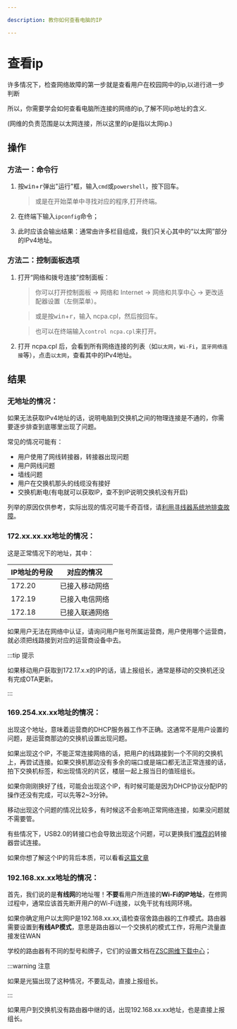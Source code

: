 ```yaml
---

description: 教你如何查看电脑的IP

---
```

# 查看ip

许多情况下，检查网络故障的第一步就是查看用户在校园网中的ip,以进行进一步判断

所以，你需要学会如何查看电脑所连接的网络的ip,了解不同ip地址的含义.

(网维的负责范围是以太网连接，所以这里的ip是指以太网ip.)

## 操作
### 方法一：命令行
1. 按<kbd>win</kbd>+<kbd>r</kbd>弹出"运行"框，输入`cmd`或`powershell`，按下回车。
    > 或是在开始菜单中寻找对应的程序,打开终端。
    
2. 在终端下输入`ipconfig`命令；

3. 此时应该会输出结果：通常由许多栏目组成，我们只关心其中的“以太网”部分的IPv4地址。
### 方法二：控制面板选项
1. 打开“网络和拨号连接”控制面板：
    > 你可以打开控制面板 → 网络和 Internet → 网络和共享中心 → 更改适配器设置（左侧菜单）。
    
    > 或是按<kbd>win</kbd>+<kbd>r</kbd>，输入 ncpa.cpl，然后按回车。
    
    > 也可以在终端输入`control ncpa.cpl`来打开。
    
2. 打开 ncpa.cpl 后，会看到所有网络连接的列表（如`以太网`，`Wi-Fi`，`蓝牙网络连接`等），点击`以太网`，查看其中的IPv4地址。

## 结果
### 无地址的情况：

如果无法获取IPv4地址的话，说明电脑到交换机之间的物理连接是不通的，你需要逐步排查到底哪里出现了问题。

常见的情况可能有：

- 用户使用了网线转接器，转接器出现问题
- 用户网线问题
- 墙线问题
- 用户在交换机那头的线缆没有接好
- 交换机断电(有电就可以获取IP，查不到IP说明交换机没有开启)

列举的原因仅供参考，实际出现的情况可能千奇百怪，请[利用寻线器系统地排查故障](/docs/wiki/技能/网络相关/对线#系统地排查)。

### 172.xx.xx.xx地址的情况：
这是正常情况下的地址，其中：

|IP地址的号段|对应的情况|
|-          |-       |
|172.20|已接入移动网络|
|172.19|已接入电信网络|
|172.18|已接入联通网络|

如果用户无法在网络中认证，请询问用户账号所属运营商，用户使用哪个运营商，就必须把线路接到对应的运营商设备中去。

:::tip 提示

如果移动用户获取到172.17.x.x的IP的话，请上报组长，通常是移动的交换机还没有完成OTA更新。

:::

### 169.254.xx.xx地址的情况：
出现这个地址，意味着运营商的DHCP服务器工作不正确。这通常不是用户设置的问题，是运营商那边的交换机设置出现问题。

如果出现这个IP，不能正常连接网络的话，把用户的线路接到一个不同的交换机上，再尝试连接。如果交换机那边没有多余的端口或是端口都无法正常连接的话，拍下交换机标签，和出现情况的片区，楼层一起上报当日的值班组长。

如果你刚刚换好了线，可能会出现这个IP，有时候可能是因为DHCP协议分配IP的操作还没有完成，可以先等2~3分钟。

移动出现这个问题的情况比较多，有时候这不会影响正常网络连接，如果没问题就不需要管。

有些情况下，USB2.0的转接口也会导致出现这个问题，可以更换我们[推荐的](/docs/wiki/基础知识/科普/转接器#芯片)转接器尝试连接。

如果你想了解这个IP的背后本质，可以看看[这篇文章](https://zhuanlan.zhihu.com/p/100732856)

### 192.168.xx.xx地址的情况：
首先，我们说的是**有线网**的地址喔！**不要**看用户所连接的**Wi-Fi的IP地址**，在修网过程中，通常应该首先断开用户的Wi-Fi连接，以免干扰有线网环境。

如果你确定用户以太网IP是192.168.xx.xx,请检查宿舍路由器的工作模式。路由器需要设置到**有线AP模式**，意思是路由器以一个交换机的模式工作，将用户流量直接发往WAN

学校的路由器有不同的型号和牌子，它们的设置文档在[ZSC网维下载中心](http://disk.zsxyww.com/open)；

:::warning 注意

如果是光猫出现了这种情况，不要乱动，直接上报组长。

:::

如果用户到交换机没有路由器中继的话，出现192.168.xx.xx地址，也是直接上报组长。

